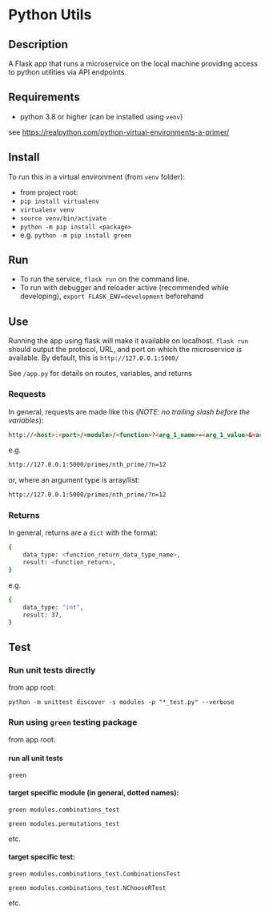 # Python Utils

## Description
A Flask app that runs a microservice on the local machine providing
access to python utilities via API endpoints.

## Requirements

- python 3.8 or higher (can be installed using `venv`)

see https://realpython.com/python-virtual-environments-a-primer/

## Install

To run this in a virtual environment (from `venv` folder):

- from project root:
- `pip install virtualenv`
- `virtualenv venv`
- `source venv/bin/activate`
- `python -m pip install <package>`
- e.g. `python -m pip install green`


## Run

- To run the service, `flask run` on the command line.
- To run with debugger and reloader active (recommended while developing), 
`export FLASK_ENV=development` beforehand

## Use

Running the app using flask will make it available on localhost.
`flask run` should output the protocol, URL, and port on which the microservice is available. By
default, this is `http://127.0.0.1:5000/`

See `/app.py` for details on routes, variables, and returns

[//]: # (TODO: generate or auto-generate API documentation. Apparently Swagger for python 
is a thing? https://swagger.io/blog/api-development/automatically-generating-swagger-specifications-wi/)

### Requests
In general, requests are made like this (_NOTE: no trailing slash before the variables_):
```html
http://<host>:<port>/<module>/<function>?<arg_1_name>=<arg_1_value>&<arg_2_name>=<arg_2_value>&...
```
e.g.
```html
http://127.0.0.1:5000/primes/nth_prime/?n=12
```
or, where an argument type is array/list:
```html
http://127.0.0.1:5000/primes/nth_prime/?n=12
```

### Returns
In general, returns are a `dict` with the format:
```bash
{
    data_type: <function_return_data_type_name>,
    result: <function_return>,
}
```
e.g.
```bash
{
    data_type: "int",
    result: 37,
}
```

## Test

### Run unit tests directly

from app root:

`python -m unittest discover -s modules -p "*_test.py" --verbose`

### Run using `green` testing package

from app root:

#### run all unit tests
`green`

#### target specific module (in general, dotted names):
`green modules.combinations_test`

`green modules.permutations_test`

etc.

#### target specific test:
`green modules.combinations_test.CombinationsTest`

`green modules.combinations_test.NChooseRTest`

etc.
